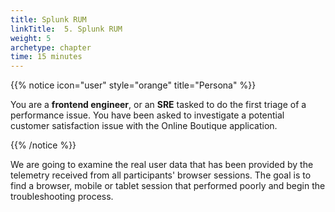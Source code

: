 ```yaml
---
title: Splunk RUM
linkTitle:  5. Splunk RUM
weight: 5
archetype: chapter
time: 15 minutes
---
```


{{% notice icon="user" style="orange" title="Persona" %}}

You are a **frontend engineer**, or an **SRE** tasked to do the first triage of a performance issue. You have been asked to investigate a potential customer satisfaction issue with the Online Boutique application.

{{% /notice %}}

We are going to examine the real user data that has been provided by the telemetry received from all participants' browser sessions. The goal is to find a browser, mobile or tablet session that performed poorly and begin the troubleshooting process.
